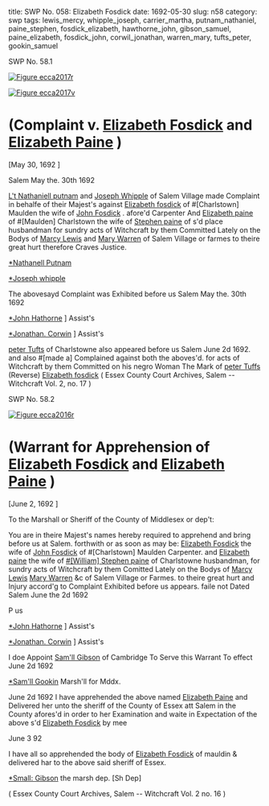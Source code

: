 title: SWP No. 058: Elizabeth Fosdick
date: 1692-05-30
slug: n58
category: swp
tags: lewis_mercy, whipple_joseph, carrier_martha, putnam_nathaniel, paine_stephen, fosdick_elizabeth, hawthorne_john, gibson_samuel, paine_elizabeth, fosdick_john, corwil_jonathan, warren_mary, tufts_peter, gookin_samuel




<div markdown class="doc" id="n58.1">

<div class="doc_id">SWP No. 58.1</div>



<span markdown class="figure">[![Figure ecca2017r](archives/ecca/thumb/ecca2017r.jpg)](archives/ecca/large/ecca2017r.jpg)</span>



<span markdown class="figure">[![Figure ecca2017v](archives/ecca/thumb/ecca2017v.jpg)](archives/ecca/large/ecca2017v.jpg)</span>


# (Complaint v. [Elizabeth Fosdick](/tag/fosdick_elizabeth.html) and [Elizabeth Paine](/tag/paine_elizabeth.html) )

[May 30, 1692 ]

Salem May the. 30th 1692   

[L't Nathaniell putnam](/tag/putnam_nathaniel.html) and [Joseph Whipple](/tag/whipple_joseph.html) of Salem Village made Complaint in behalfe of their Majest's against [Elizabeth fosdick](/tag/fosdick_elizabeth.html) of #[Charlstown] Maulden the wife of [John Fosdick](/tag/fosdick_john.html) . afore'd Carpenter And [Elizabeth paine](/tag/paine_elizabeth.html) of #[Maulden] Charlstown the wife of [Stephen paine](/tag/paine_stephen.html) of s'd place husbandman for sundry acts of Witchcraft by them Committed Lately on the Bodys of [Marcy Lewis](/tag/lewis_mercy.html) and [Mary Warren](/tag/warren_mary.html) of Salem Village or farmes to theire great hurt therefore Craves Justice.

[*Nathanell Putnam](/tag/putnam_nathaniel.html)

[*Joseph whipple](/tag/whipple_joseph.html)

The abovesayd Complaint was Exhibited before us Salem May the. 30th 1692

[*John Hathorne](/tag/hawthorne_john.html) ] Assist's

[*Jonathan. Corwin](/tag/corwil_jonathan.html) ] Assist's

[peter Tufts](/tag/tufts_peter.html) of Charlstowne also appeared before us Salem June 2d 1692. and also #[made a] Complained against both the aboves'd. for acts of Witchcraft by them Committed on his negro Woman
The Mark of [peter Tuffs](/tag/tufts_peter.html) (Reverse)  [Elizabeth fosdick](/tag/fosdick_elizabeth.html) ( Essex County Court Archives, Salem -- Witchcraft Vol. 2, no. 17 )

</div>



<div markdown class="doc" id="n58.2">

<div class="doc_id">SWP No. 58.2</div>



<span markdown class="figure">[![Figure ecca2016r](archives/ecca/thumb/ecca2016r.jpg)](archives/ecca/large/ecca2016r.jpg)</span>


# (Warrant for Apprehension of [Elizabeth Fosdick](/tag/fosdick_elizabeth.html) and [Elizabeth Paine](/tag/paine_elizabeth.html) )

[June 2, 1692 ]

To the Marshall or Sheriff of the County of Middlesex or dep't: 

You are in theire Majest's names hereby required to apprehend and bring before us at Salem. forthwith or as soon as may be: [Elizabeth Fosdick](/tag/fosdick_elizabeth.html) the wife of [John Fosdick](/tag/fosdick_john.html) of #[Charlstown] Maulden Carpenter. and [Elizabeth paine](/tag/paine_elizabeth.html) the wife of [#[William] Stephen paine](/tag/paine_stephen.html) of Charlstowne husbandman, for sundry acts of Witchcraft by them Comitted Lately on the Bodys of [Marcy Lewis](/tag/lewis_mercy.html) [Mary Warren](/tag/warren_mary.html) &c of Salem Village or Farmes. to theire great hurt and Injury accord'g to Complaint Exhibited before us appears. faile not Dated Salem June the 2d 1692 

P us

[*John Hathorne](/tag/hawthorne_john.html) ] Assist's

[*Jonathan. Corwin](/tag/corwil_jonathan.html) ] Assist's

I doe Appoint [Sam'll Gibson](/tag/gibson_samuel.html) of Cambridge To Serve this Warrant To effect June 2d 1692 

[*Sam'll Gookin](/tag/gookin_samuel.html) Marsh'll for Mddx.

June 2d 1692 I have apprehended the above named [Elizabeth Paine](/tag/paine_elizabeth.html) and Delivered her unto the sheriff of the County of Essex att Salem in the County afores'd in order to her Examination and waite in Expectation of the above s'd [Elizabeth Fosdick](/tag/fosdick_elizabeth.html) by mee

June 3 92

I have all so apprehended the body of [Elizabeth Fosdick](/tag/fosdick_elizabeth.html) of mauldin & delivered har to the above said sheriff of Essex.

[*Small: Gibson](/tag/gibson_samuel.html) the marsh dep. [Sh Dep]

( Essex County Court Archives, Salem -- Witchcraft Vol. 2 no. 16 )


</div>

